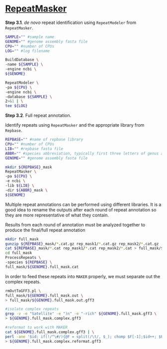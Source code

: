 # [RepeatMasker](http://www.repeatmasker.org/)

__Step 3.1__. _de novo_ repeat identification using `RepeatModeler` from `RepeatMasker`.

```bash
SAMPLE="" #sample name
GENOME="" #genome assembly fasta file
CPU="" #number of CPUs
LOG="" #log filename

BuildDatabase \
-name ${SAMPLE} \
-engine ncbi \
${GENOME}

RepeatModeler \
-pa ${CPU} \
-engine ncbi \
-database ${SAMPLE} \
2>&1 | \
tee ${LOG}
```

__Step 3.2__. Full repeat annotation.

Identify repeats using `RepeatMasker` and the appropriate library from `Repbase`.

```bash
REPBASE="" #name of repbase library
CPU="" #number of CPUs
LIB="" #repbase fasta file
ABBR="" #species abbreviation, typically first three letters of genus and species
GENOME="" #genome assembly fasta file

mkdir ${REPBASE}_mask
RepeatMasker \
-pa ${CPU} \
-e ncbi \
-lib ${LIB} \
-dir ${ABBR}_mask \
${GENOME}
```

Multiple repeat annotations can be performed using different libraries. It is a good idea to rename the outputs after each round of repeat annotation so they are more representative of what they contain.

Results from each round of annotation must be analyzed together to produce the final/full repeat annotation

```bash
mkdir full_mask
gunzip ${REPBASE}_mask/*.cat.gz rep_mask1/*.cat.gz rep_mask2/*.cat.gz
cat ${REPBASE}_mask/*.cat rep_mask1/*.cat rep_mask2/*.cat > full_mask/${GENOME}.full_mask.cat
cd full_mask
ProcessRepeats \
-species ${REPBASE} \
full_mask/${GENOME}.full_mask.cat
```

In order to feed these repeats into `MAKER` properly, we must separate out the complex repeats.

```bash
rmOutToGFF3.pl \
full_mask/${GENOME}.full_mask.out \
> full_mask/${GENOME}.full_mask.out.gff3

#isolate complex repeats
grep -v -e "Satellite" -e ")n" -e "-rich" ${GENOME}.full_mask.gff3 \
> ${GENOME}.full_mask.complex.gff3

#reformat to work with MAKER
cat ${GENOME}.full_mask.complex.gff3 | \
perl -ane '$id; if(!/^\#/){@F = split(/\t/, $_); chomp $F[-1];$id++; $F[-1] .= "\;ID=$id"; $_ = join("\t", @F)."\n"} print $_' \
> ${GENOME}.full_mask.complex.reformat.gff3
```
